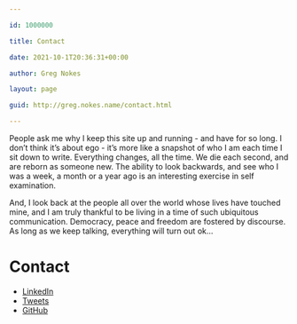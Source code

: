 ```yaml
---

id: 1000000

title: Contact

date: 2021-10-1T20:36:31+00:00

author: Greg Nokes

layout: page

guid: http://greg.nokes.name/contact.html

---
```


<div class="post">
People ask me why I keep this site up and running - and have for so long. I don’t think it’s about ego - it’s more like a snapshot of who I am each time I sit down to write. Everything changes, all the time. We die each second, and are reborn as someone new. The ability to look backwards, and see who I was a week, a month or a year ago is an interesting exercise in self examination.

And, I look back at the people all over the world whose lives have touched mine, and I am truly thankful to be living in a time of such ubiquitous communication. Democracy, peace and freedom are fostered by discourse. As long as we keep talking, everything will turn out ok…


<a id="contact"><h1>Contact</h1></a>

<ul>
	<li><a href="http://www.linkedin.com/in/gregnokes/">LinkedIn</a></li>
	<li><a href="https://twitter.com/tsykoduk">Tweets</a></li>
	<li><a href="https://github.com/tsykoduk">GitHub</a></li>
</ul>

</div>

